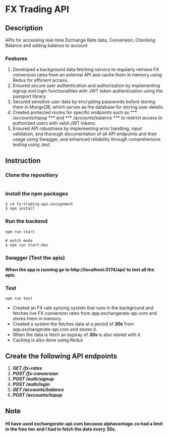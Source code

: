 # FX Trading API

## Description
APIs for accessing real-time Exchange Rate data, Conversion, Checking Balance and adding balance to account

### Features
1. Developed a background data fetching service to regularly retrieve FX conversion rates from an external API and cache them in memory using Redux for efficient access.
2. Ensured secure user authentication and authorization by implementing signup and login functionalities with JWT token authentication using the passport library.
3. Secured sensitive user data by encrypting passwords before storing them in MongoDB, which serves as the database for storing user details.
4. Created protected routes for specific endpoints such as *** /accounts/topup *** and *** /accounts/balance *** to restrict access to authorized users with valid JWT tokens.
5. Ensured API robustness by implementing error handling, input validation, and thorough documentation of all API endpoints and their usage using Swagger, and enhanced reliability through comprehensive testing using Jest.

## Instruction

### Clone the repositiory 
```

```
### Install the npm packages
```
$ cd fx-trading-api-assignment
$ npm install

```
### Run the backend

```
npm run start

# watch mode
$ npm run start:dev

```
### Swagger (Test the apis)

#### When the app is running go to http://localhost:5174/api/ to test all the apis.

### Test
```
npm run test
```


- Created an FX rate syncing system that runs in the background and fetches live FX conversion rates from app.exchangerate-api.com and stores them in memory.
- Created a system the fetches data at a period of ***30s*** from app.exchangerate-api.com and stores it.
- When the data is fetch an expiray of ***30s*** is also stored with it 
- Caching is also done using Redux

## Create the following API endpoints

1. ***GET /fx-rates***
2. ***POST /fx-conversion***
3. ***POST /auth/signup***
4. ***POST /auth/login***
5. ***GET /accounts/balance***
6. ***POST /accounts/topup***

## Note

#### HI have used exchangerate-api.com because alphavantage.co had a limit in the free tier and I had to fetch the data every 30s.
